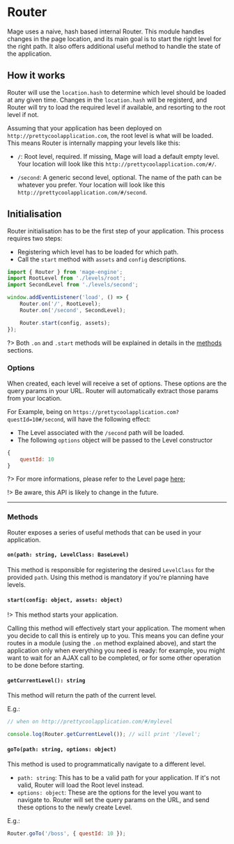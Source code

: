# Router

Mage uses a naive, hash based internal Router. This module handles changes in the page location, and its main goal is to start the right level for the right path. It also offers additional useful method to handle the state of the application.

## How it works

Router will use the `location.hash` to determine which level should be loaded at any given time. Changes in the `location.hash` will be registerd, and Router will try to load the required level if available, and resorting to the root level if not.

Assuming that your application has been deployed on `http://prettycoolapplication.com`, the root level is what will be loaded.
This means Router is internally mapping your levels like this:

- `/`: Root level, required. If missing, Mage will load a default empty level. Your location will look like this `http://prettycoolapplication.com/#/`.

- `/second`: A generic second level, optional. The name of the path can be whatever you prefer. Your location will look like this `http://prettycoolapplication.com/#/second`.

## Initialisation

Router initialisation has to be the first step of your application. This process requires two steps:

- Registering which level has to be loaded for which path.
- Call the `start` method with `assets` and `config` descriptions.

```javascript
import { Router } from 'mage-engine';
import RootLevel from './levels/root';
import SecondLevel from './levels/second';

window.addEventListener('load', () => {
    Router.on('/', RootLevel);
    Router.on('/second', SecondLevel);

    Router.start(config, assets);
});
```

?> Both `.on` and `.start` methods will be explained in details in the [methods](/engine/advanced/router?id=methods) sections.

### Options

When created, each level will receive a set of options. These options are the query params in your URL. Router will automatically extract those params from your location.

For Example, being on `https://prettycoolapplication.com?questId=10#/second`, will have the following effect:
- The Level associated with the `/second` path will be loaded.
- The following `options` object will be passed to the Level constructor
```javascript
{
    questId: 10
}
```

?> For more informations, please refer to the Level page [here](/engine/advanced/core/level.md?id=constructor);

!> Be aware, this API is likely to change in the future. 

---

### Methods

Router exposes a series of useful methods that can be used in your application.

#### `on(path: string, LevelClass: BaseLevel)`

This method is responsible for registering the desired `LevelClass` for the provided `path`. Using this method is mandatory if you're planning have levels.

#### `start(config: object, assets: object)`

!> This method starts your application.

Calling this method will effectively start your application. The moment when you decide to call this is entirely up to you. This means you can define your routes in a module (using the `.on` method explained above), and start the application only when everything you need is ready: for example, you might want to wait for an AJAX call to be completed, or for some other operation to be done before starting.

#### `getCurrentLevel(): string`

This method will return the path of the current level.

E.g.:
```javascript
// when on http://prettycoolapplication.com/#/mylevel

console.log(Router.getCurrentLevel()); // will print '/level';
```

#### `goTo(path: string, options: object)`

This method is used to programmatically navigate to a different level.

- `path: string`: This has to be a valid path for your application. If it's not valid, Router will load the Root level instead.
- `options: object`: These are the options for the level you want to navigate to. Router will set the query params on the URL, and send these options to the newly create Level.

E.g.:
```javascript
Router.goTo('/boss', { questId: 10 });
```
